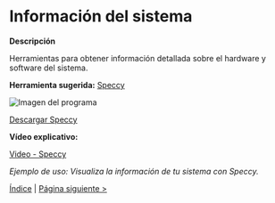 # Información del sistema

**Descripción**

Herramientas para obtener información detallada sobre el hardware y software del sistema.

**Herramienta sugerida:**  [Speccy](https://www.ccleaner.com/speccy)

![Imagen del programa](https://img.youtube.com/vi/7QmCUDHpNzE/0.jpg)

[Descargar Speccy](https://speccy-system-information.uptodown.com/windows/descargar)

**Vídeo explicativo:**

  [Video - Speccy](https://www.youtube.com/watch?v=7QmCUDHpNzE)

_Ejemplo de uso: Visualiza la información de tu sistema con Speccy._

[Índice](https://github.com/josemurillorajo/Kit-de-herramientas-basicas/blob/main/README.md) | [Página siguiente >](https://github.com/josemurillorajo/Kit-de-herramientas-basicas/blob/main/2.%20Testeo%20Diario.md)